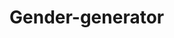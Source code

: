 # Gender-generator
                                                                         
                                  
                                          
                                                          
